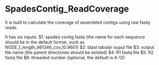 
# SpadesContig_ReadCoverage
It is built to calculate the coverage of assembled contigs using raw fastq reads.

It has six inputs.
$1: spades contig fasta (the name for each sequence should be in the default format, such as NODE_1_length_461346_cov_10.9601) 
$2: blast tabular ouput file
$3: output file name (the  parent directories should be existed)
$4: R1 fastq file
$5: R2 fastq file
$6: threaded number (optional, the default is 4-12)
